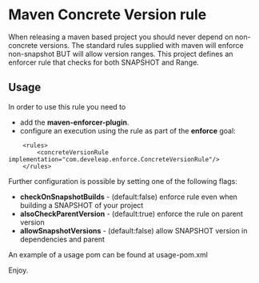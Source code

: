 Maven Concrete Version rule
===========================
When releasing a maven based project you should never depend on non-concrete versions.
The standard rules supplied with maven will enforce non-snapshot BUT will allow version ranges.
This project defines an enforcer rule that checks for both SNAPSHOT and Range.

Usage
-----
In order to use this rule you need to 
* add the **maven-enforcer-plugin**.
* configure an execution using the rule as part of the **enforce** goal:

```
    <rules>
        <concreteVersionRule implementation="com.develeap.enforce.ConcreteVersionRule"/>
    </rules>
```

Further configuration is possible by setting one of the following flags:

* **checkOnSnapshotBuilds** - (default:false) enforce rule even when building a SNAPSHOT of your project
* **alsoCheckParentVersion** - (default:true) enforce the rule on parent version
* **allowSnapshotVersions** - (default:false) allow SNAPSHOT version in dependencies and parent

An example of a usage pom can be found at usage-pom.xml

Enjoy.
